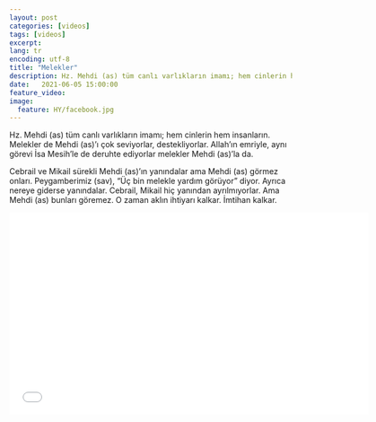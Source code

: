 ```yaml
---
layout: post
categories: [videos]
tags: [videos]
excerpt: 
lang: tr
encoding: utf-8
title: "Melekler"
description: Hz. Mehdi (as) tüm canlı varlıkların imamı; hem cinlerin hem insanların.
date:   2021-06-05 15:00:00
feature_video: 
image:
  feature: HY/facebook.jpg
---
```


Hz. Mehdi (as) tüm canlı varlıkların imamı; hem cinlerin hem insanların. Melekler de Mehdi (as)’ı çok seviyorlar, destekliyorlar. Allah’ın emriyle, aynı görevi İsa Mesih’le de deruhte ediyorlar melekler Mehdi (as)’la da.

Cebrail ve Mikail sürekli Mehdi (as)’ın yanındalar ama Mehdi (as) görmez onları. Peygamberimiz (sav), “Üç bin melekle yardım görüyor” diyor. Ayrıca nereye giderse yanındalar. Cebrail, Mikail hiç yanından ayrılmıyorlar. Ama Mehdi (as) bunları göremez. O zaman aklın ihtiyarı kalkar. İmtihan kalkar.

<iframe src="//vidmoly.to/embed-6ole5slykob3.html" scrolling="no" frameborder="0" width="640" height="360" allowfullscreen="true" webkitallowfullscreen="true" mozallowfullscreen="true"></iframe>
